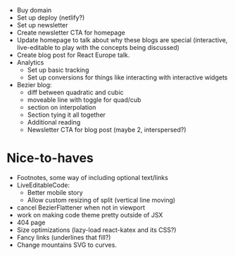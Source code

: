 * Buy domain
* Set up deploy (netlify?)
* Set up newsletter
* Create newsletter CTA for homepage
* Update homepage to talk about why these blogs are special (interactive, live-editable to play with the concepts being discussed)
* Create blog post for React Europe talk.
* Analytics
  * Set up basic tracking
  * Set up conversions for things like interacting with interactive widgets
* Bezier blog:
  * diff between quadratic and cubic
  * moveable line with toggle for quad/cub
  * section on interpolation
  * Section tying it all together
  * Additional reading
  * Newsletter CTA for blog post (maybe 2, interspersed?)

# Nice-to-haves

* Footnotes, some way of including optional text/links
* LiveEditableCode:
  * Better mobile story
  * Allow custom resizing of split (vertical line moving)
* cancel BezierFlattener when not in viewport
* work on making code theme pretty outside of JSX
* 404 page
* Size optimizations (lazy-load react-katex and its CSS?)
* Fancy links (underlines that fill?)
* Change mountains SVG to curves.
